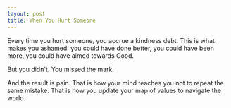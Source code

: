```yaml
---
layout: post
title: When You Hurt Someone
---
```


Every time you hurt someone, you accrue a kindness debt.
This is what makes you ashamed: you could have done better, you could have been more, you could have aimed towards Good.

But you didn't. You missed the mark.

And the result is pain.
That is how your mind teaches you not to repeat the same mistake.
That is how you update your map of values to navigate the world.
